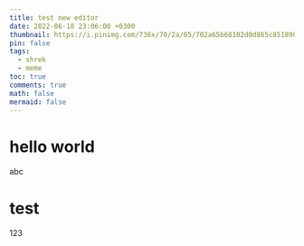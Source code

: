 ```yaml
---
title: test new editor
date: 2022-06-18 23:06:00 +0300
thumbnail: https://i.pinimg.com/736x/70/2a/65/702a65b68102d0d865c851898da321b8.jpg
pin: false
tags:
  - shrek
  - meme
toc: true
comments: true
math: false
mermaid: false
---
```

# hello world

abc

# test

123